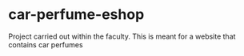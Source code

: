 # car-perfume-eshop
Project carried out within the faculty. This is meant for a website that contains car perfumes
